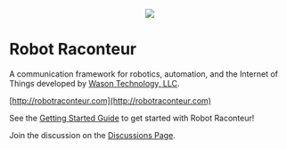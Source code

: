 <p align="center"><img src="https://raw.githubusercontent.com/robotraconteur/robotraconteur/master/docs/figures/logo-header.svg"></p>

# Robot Raconteur

A communication framework for robotics, automation, and the Internet of Things
developed by [Wason Technology, LLC](https://wasontech.com).

[http://robotraconteur.com](http://robotraconteur.com)

See the [Getting Started Guide](https://robotraconteur.github.io/robotraconteur/doc/core/latest/getting_started/) to get started with Robot Raconteur!

Join the discussion on the [Discussions Page](https://github.com/robotraconteur/robotraconteur/discussions).
